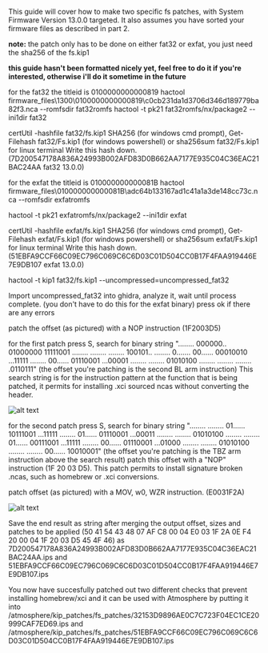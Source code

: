 This guide will cover how to make two specific fs patches, with System Firmware Version 13.0.0 targeted. It also assumes you have sorted your firmware files as described in part 2.

**note:** the patch only has to be done on either fat32 or exfat, you just need the sha256 of the fs.kip1 

**this guide hasn't been formatted nicely yet, feel free to do it if you're interested, otherwise i'll do it sometime in the future**


for the fat32 the titleid is 0100000000000819
hactool firmware_files\1300\0100000000000819\c0cb231da1d3706d346d189779ba82f3.nca --romfsdir fat32romfs
hactool -t pk21 fat32romfs/nx/package2 --ini1dir fat32

certUtil -hashfile fat32/fs.kip1 SHA256 (for windows cmd prompt), Get-Filehash fat32/Fs.kip1 (for windows powershell) or sha256sum fat32/Fs.kip1 for linux terminal
Write this hash down. (7D200547178A836A24993B002AFD83D0B662AA7177E935C04C36EAC21BAC24AA fat32 13.0.0)


for the exfat the titleid is 010000000000081B
hactool firmware_files\010000000000081B\adc64b133167ad1c41a1a3de148cc73c.nca --romfsdir exfatromfs

hactool -t pk21 exfatromfs/nx/package2 --ini1dir exfat

certUtil -hashfile exfat/fs.kip1 SHA256 (for windows cmd prompt), Get-Filehash exfat/Fs.kip1 (for windows powershell) or sha256sum exfat/Fs.kip1 for linux terminal
Write this hash down. (51EBFA9CCF66C09EC796C069C6C6D03C01D504CC0B17F4FAA919446E7E9DB107 exfat 13.0.0)

hactool -t kip1 fat32/fs.kip1 --uncompressed=uncompressed_fat32

Import uncompressed_fat32 into ghidra, analyze it, wait until process complete. (you don't have to do this for the exfat binary)
press ok if there are any errors



patch the offset (as pictured) with a NOP instruction (1F2003D5)

for the first patch press S, search for binary string "........ 000000.. 01000000 11111001 ........ ........ ........ 100101.. ........ 0....... 00...... 00010010 ...11111 ........ 00...... 01110001 ...00001 ........ ........ 01010100 ........ ........ ........ .0110111" (the offset you're patching is the second BL arm instruction) This search string is for the instruction pattern at the function that is being patched, it permits for installing .xci sourced ncas without converting the header.

![alt text](https://github.com/borntohonk/patches/blob/master/img/ghidra-fs-offset1.png?raw=true)

for the second patch press S, search for binary string "........ ........ 01...... 10111001 ...11111 ........ 01...... 01110001 ...00011 ........ ........ 01010100 ........ ........ 01...... 00111001 ...11111 ........ 00...... 01110001 ...01000 ........ ........ 01010100 ........ ........ 00...... 10010001" (the offset you're patching is the TBZ arm instruction above the search result) patch this offset with a "NOP" instruction (1F 20 03 D5). This patch permits to install signature broken .ncas, such as homebrew or .xci conversions.

patch offset (as pictured) with a MOV, w0, WZR instruction. (E0031F2A)

![alt text](https://github.com/borntohonk/patches/blob/master/img/ghidra-fs-offset2.png?raw=true)

Save the end result as string after merging the output offset, sizes and patches to be applied 
(50 41 54 43 48 07 AF C8 00 04 E0 03 1F 2A 0E F4 20 00 04 1F 20 03 D5 45 4F 46) as 7D200547178A836A24993B002AFD83D0B662AA7177E935C04C36EAC21BAC24AA.ips and 
51EBFA9CCF66C09EC796C069C6C6D03C01D504CC0B17F4FAA919446E7E9DB107.ips

You now have succesfully patched out two different checks that prevent installing homebrew/xci and it can be used with Atmosphere by putting it into /atmosphere/kip_patches/fs_patches/32153D9896AE0C7C723F04EC1CE20999CAF7ED69.ips and /atmosphere/kip_patches/fs_patches/51EBFA9CCF66C09EC796C069C6C6D03C01D504CC0B17F4FAA919446E7E9DB107.ips